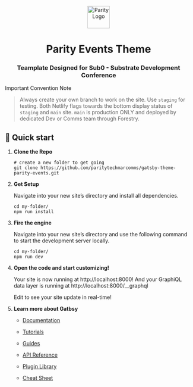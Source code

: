 <p align="center">
  <a href="https://www.parity.io">
    <img alt="Parity Logo" src="https://www.parity.io/assets/img/logos/logo-parity-dark.png" width="60" />
  </a>
</p>
<h1 align="center">
  Parity Events Theme
</h1>
<h3 align="center">
  Teamplate Designed for Sub0 - Substrate Development Conference
</h3>

Important Convention Note
> Always create your own branch to work on the site. Use `staging` for testing.  Both Netlify flags towards the bottom display status of `staging` and `main` site.  `main` is production ONLY and deployed by dedicated Dev or Comms team through Forestry.

## 🚀 Quick start



1.  **Clone the Repo**

    ```shell
    # create a new folder to get going
    git clone https://github.com/paritytechmarcomms/gatsby-theme-parity-events.git
    ```

2.  **Get Setup**

    Navigate into your new site’s directory and install all dependencies.

    ```shell
    cd my-folder/
    npm run install
    ```
    
2.  **Fire the engine**

    Navigate into your new site’s directory and use the following command to start the development server locally.

    ```shell
    cd my-folder/
    npm run dev
    ```

3.  **Open the code and start customizing!**

    Your site is now running at http://localhost:8000!
    And your GraphiQL data layer is running at http://localhost:8000/__graphql

    Edit to see your site update in real-time!

4.  **Learn more about Gatbsy**

    - [Documentation](https://www.gatsbyjs.com/docs/?utm_source=starter&utm_medium=readme&utm_campaign=minimal-starter)

    - [Tutorials](https://www.gatsbyjs.com/tutorial/?utm_source=starter&utm_medium=readme&utm_campaign=minimal-starter)

    - [Guides](https://www.gatsbyjs.com/tutorial/?utm_source=starter&utm_medium=readme&utm_campaign=minimal-starter)

    - [API Reference](https://www.gatsbyjs.com/docs/api-reference/?utm_source=starter&utm_medium=readme&utm_campaign=minimal-starter)

    - [Plugin Library](https://www.gatsbyjs.com/plugins?utm_source=starter&utm_medium=readme&utm_campaign=minimal-starter)

    - [Cheat Sheet](https://www.gatsbyjs.com/docs/cheat-sheet/?utm_source=starter&utm_medium=readme&utm_campaign=minimal-starter)
